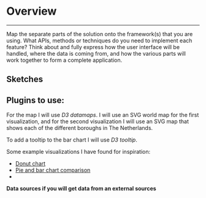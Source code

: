 # Overview
____
Map the separate parts of the solution onto the framework(s) that you are using. What APIs, methods or techniques do you need to implement each feature? Think about and fully express how the user interface will be handled, where the data is coming from, and how the various parts will work together to form a complete application.


## Sketches 

## Plugins to use:

For the map I will use *D3 datamaps*. I will use an SVG world map for the first visualization, and for the second visualization I will use an SVG map that shows each of the different boroughs in The Netherlands.  

To add a tooltip to the bar chart I will use *D3 tooltip*.

Some example visualizations I have found for inspiration:
- [Donut chart](http://bl.ocks.org/jdutta/9458987)
- [Pie and bar chart comparison](http://bl.ocks.org/nitaku/6c9d44be408e541fd654)
-


**Data sources if you will get data from an external sources**


